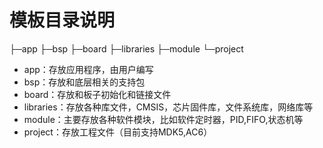 # 模板目录说明

├─app
├─bsp
├─board
├─libraries
├─module
└─project

* app：存放应用程序，由用户编写
* bsp：存放和底层相关的支持包
* board：存放和板子初始化和链接文件
* libraries：存放各种库文件，CMSIS，芯片固件库，文件系统库，网络库等
* module：主要存放各种软件模块，比如软件定时器，PID,FIFO,状态机等
* project：存放工程文件（目前支持MDK5,AC6）